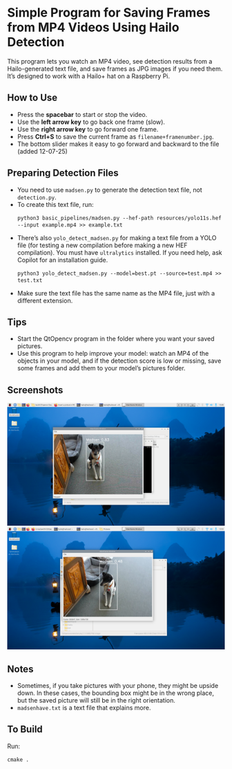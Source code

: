 # Simple Program for Saving Frames from MP4 Videos Using Hailo Detection

This program lets you watch an MP4 video, see detection results from a Hailo-generated text file, and save frames as JPG images if you need them. It’s designed to work with a Hailo+ hat on a Raspberry Pi.

## How to Use

- Press the **spacebar** to start or stop the video.
- Use the **left arrow key** to go back one frame (slow).
- Use the **right arrow key** to go forward one frame.
- Press **Ctrl+S** to save the current frame as `filename+framenumber.jpg`.
- The bottom slider makes it easy to go forward and backward to the file (added 12-07-25)
  
## Preparing Detection Files

- You need to use `madsen.py` to generate the detection text file, not `detection.py`.
- To create this text file, run:
  ```
  python3 basic_pipelines/madsen.py --hef-path resources/yolo11s.hef --input example.mp4 >> example.txt
  ```
- There’s also `yolo_detect_madsen.py` for making a text file from a YOLO file (for testing a new compilation before making a new HEF compilation). You must have `ultralytics` installed. If you need help, ask Copilot for an installation guide.
  ```
  python3 yolo_detect_madsen.py --model=best.pt --source=test.mp4 >> test.txt
  ```
- Make sure the text file has the same name as the MP4 file, just with a different extension.

## Tips

- Start the QtOpencv program in the folder where you want your saved pictures.
- Use this program to help improve your model: watch an MP4 of the objects in your model, and if the detection score is low or missing, save some frames and add them to your model’s pictures folder.

## Screenshots

![Screenshot](QtOpensvscreenshot.png)
![Screenshot](QtOpensvscreenshot1.png)

## Notes

- Sometimes, if you take pictures with your phone, they might be upside down. In these cases, the bounding box might be in the wrong place, but the saved picture will still be in the right orientation.
- `madsenhave.txt` is a text file that explains more.

## To Build

Run:
```
cmake .
```
